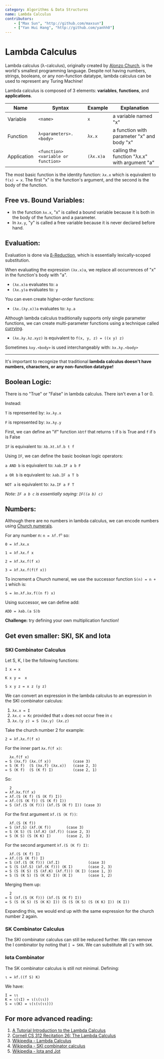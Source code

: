 ```yaml
---
category: Algorithms & Data Structures
name: Lambda Calculus
contributors:
    - ["Max Sun", "http://github.com/maxsun"]
    - ["Yan Hui Hang", "http://github.com/yanhh0"]
---
```


# Lambda Calculus

Lambda calculus (λ-calculus), originally created by
[Alonzo Church](https://en.wikipedia.org/wiki/Alonzo_Church),
is the world's smallest programming language.
Despite not having numbers, strings, booleans, or any non-function datatype,
lambda calculus can be used to represent any Turing Machine!

Lambda calculus is composed of 3 elements: **variables**, **functions**, and
**applications**.


| Name        | Syntax                             | Example   | Explanation                                   |
|-------------|------------------------------------|-----------|-----------------------------------------------|
| Variable    | `<name>`                           | `x`       | a variable named "x"                          |
| Function    | `λ<parameters>.<body>`             | `λx.x`    | a function with parameter "x" and body "x"    |
| Application | `<function><variable or function>` | `(λx.x)a` | calling the function "λx.x" with argument "a" |

The most basic function is the identity function: `λx.x` which is equivalent to
`f(x) = x`. The first "x" is the function's argument, and the second is the
body of the function.

## Free vs. Bound Variables:

- In the function `λx.x`, "x" is called a bound variable because it is both in
the body of the function and a parameter.
- In `λx.y`, "y" is called a free variable because it is never declared before hand.

## Evaluation:

Evaluation is done via
[β-Reduction](https://en.wikipedia.org/wiki/Lambda_calculus#Beta_reduction),
which is essentially lexically-scoped substitution.

When evaluating the
expression `(λx.x)a`, we replace all occurrences of "x" in the function's body
with "a".

- `(λx.x)a` evaluates to: `a`
- `(λx.y)a` evaluates to: `y`

You can even create higher-order functions:

- `(λx.(λy.x))a` evaluates to: `λy.a`

Although lambda calculus traditionally supports only single parameter
functions, we can create multi-parameter functions using a technique called
[currying](https://en.wikipedia.org/wiki/Currying).

- `(λx.λy.λz.xyz)` is equivalent to `f(x, y, z) = ((x y) z)`

Sometimes `λxy.<body>` is used interchangeably with: `λx.λy.<body>`

----

It's important to recognize that traditional **lambda calculus doesn't have
numbers, characters, or any non-function datatype!**

## Boolean Logic:

There is no "True" or "False" in lambda calculus. There isn't even a 1 or 0.

Instead:

`T` is represented by: `λx.λy.x`

`F` is represented by: `λx.λy.y`

First, we can define an "if" function `λbtf` that
returns `t` if `b` is True and `f` if `b` is False

`IF` is equivalent to: `λb.λt.λf.b t f`

Using `IF`, we can define the basic boolean logic operators:

`a AND b` is equivalent to: `λab.IF a b F`

`a OR b` is equivalent to: `λab.IF a T b`

`NOT a` is equivalent to: `λa.IF a F T`

*Note: `IF a b c` is essentially saying: `IF((a b) c)`*

## Numbers:

Although there are no numbers in lambda calculus, we can encode numbers using
[Church numerals](https://en.wikipedia.org/wiki/Church_encoding).

For any number n: <code>n = λf.f<sup>n</sup></code> so:

`0 = λf.λx.x`

`1 = λf.λx.f x`

`2 = λf.λx.f(f x)`

`3 = λf.λx.f(f(f x))`

To increment a Church numeral,
we use the successor function `S(n) = n + 1` which is:

`S = λn.λf.λx.f((n f) x)`

Using successor, we can define add:

`ADD = λab.(a S)b`

**Challenge:** try defining your own multiplication function!

## Get even smaller: SKI, SK and Iota

### SKI Combinator Calculus

Let S, K, I be the following functions:

`I x = x`

`K x y =  x`

`S x y z = x z (y z)`

We can convert an expression in the lambda calculus to an expression
in the SKI combinator calculus:

1. `λx.x = I`
2. `λx.c = Kc` provided that `x` does not occur free in `c`
3. `λx.(y z) = S (λx.y) (λx.z)`

Take the church number 2 for example:

`2 = λf.λx.f(f x)`

For the inner part `λx.f(f x)`:

```
  λx.f(f x)
= S (λx.f) (λx.(f x))          (case 3)
= S (K f)  (S (λx.f) (λx.x))   (case 2, 3)
= S (K f)  (S (K f) I)         (case 2, 1)
```

So:

```
  2
= λf.λx.f(f x)
= λf.(S (K f) (S (K f) I))
= λf.((S (K f)) (S (K f) I))
= S (λf.(S (K f))) (λf.(S (K f) I)) (case 3)
```

For the first argument `λf.(S (K f))`:

```
  λf.(S (K f))
= S (λf.S) (λf.(K f))       (case 3)
= S (K S) (S (λf.K) (λf.f)) (case 2, 3)
= S (K S) (S (K K) I)       (case 2, 3)
```

For the second argument `λf.(S (K f) I)`:

```
  λf.(S (K f) I)
= λf.((S (K f)) I)
= S (λf.(S (K f))) (λf.I)             (case 3)
= S (S (λf.S) (λf.(K f))) (K I)       (case 2, 3)
= S (S (K S) (S (λf.K) (λf.f))) (K I) (case 1, 3)
= S (S (K S) (S (K K) I)) (K I)       (case 1, 2)
```

Merging them up:

```
  2
= S (λf.(S (K f))) (λf.(S (K f) I))
= S (S (K S) (S (K K) I)) (S (S (K S) (S (K K) I)) (K I))
```

Expanding this, we would end up with the same expression for the
church number 2 again.

### SK Combinator Calculus

The SKI combinator calculus can still be reduced further. We can
remove the I combinator by noting that `I = SKK`. We can substitute
all `I`'s with `SKK`.

### Iota Combinator

The SK combinator calculus is still not minimal. Defining:

```
ι = λf.((f S) K)
```

We have:

```
I = ιι
K = ι(ιI) = ι(ι(ιι))
S = ι(K) = ι(ι(ι(ιι)))
```

## For more advanced reading:

1. [A Tutorial Introduction to the Lambda Calculus](http://www.inf.fu-berlin.de/lehre/WS03/alpi/lambda.pdf)
2. [Cornell CS 312 Recitation 26: The Lambda Calculus](http://www.cs.cornell.edu/courses/cs3110/2008fa/recitations/rec26.html)
3. [Wikipedia - Lambda Calculus](https://en.wikipedia.org/wiki/Lambda_calculus)
4. [Wikipedia - SKI combinator calculus](https://en.wikipedia.org/wiki/SKI_combinator_calculus)
5. [Wikipedia - Iota and Jot](https://en.wikipedia.org/wiki/Iota_and_Jot)
